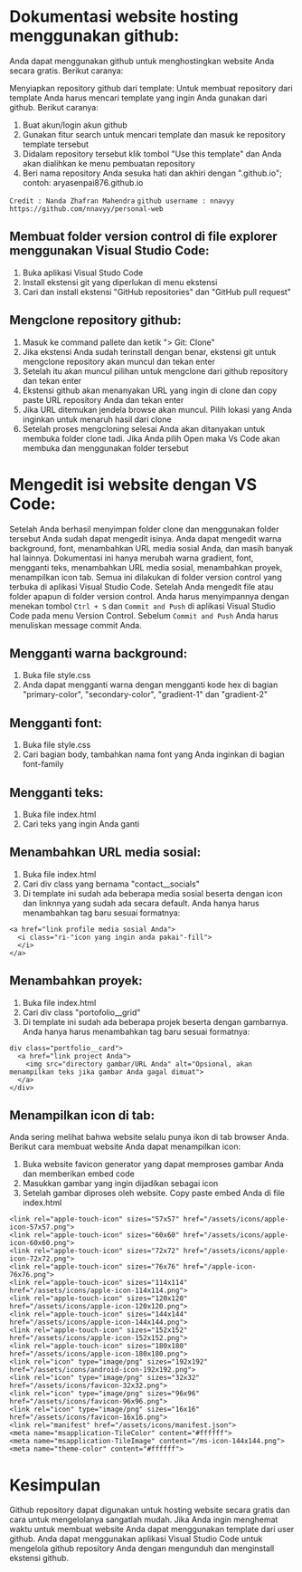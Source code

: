 # Dokumentasi website hosting menggunakan github:

Anda dapat menggunakan github untuk menghostingkan website Anda secara gratis.
Berikut caranya:

Menyiapkan repository github dari template:
Untuk membuat repository dari template Anda harus mencari template yang ingin Anda gunakan dari github.
Berikut caranya:

1. Buat akun/login akun github
2. Gunakan fitur search untuk mencari template dan masuk ke repository template tersebut
3. Didalam repository tersebut klik tombol "Use this template" dan Anda akan dialihkan ke menu pembuatan repository
4. Beri nama repository Anda sesuka hati dan akhiri dengan ".github.io"; contoh: aryasenpai876.github.io

`Credit : Nanda Zhafran Mahendra`
`github username : nnavyy`
`https://github.com/nnavyy/personal-web`

## Membuat folder version control di file explorer menggunakan Visual Studio Code:

1. Buka aplikasi Visual Studo Code
2. Install ekstensi git yang diperlukan di menu ekstensi
3. Cari dan install ekstensi "GitHub repositories" dan "GitHub pull request"

## Mengclone repository github:

1. Masuk ke command pallete dan ketik "> Git: Clone"
2. Jika ekstensi Anda sudah terinstall dengan benar, ekstensi git untuk mengclone repository akan muncul dan tekan enter
3. Setelah itu akan muncul pilihan untuk mengclone dari github repository dan tekan enter
4. Ekstensi github akan menanyakan URL yang ingin di clone dan copy paste URL repository Anda dan tekan enter
5. Jika URL ditemukan jendela browse akan muncul. Pilih lokasi yang Anda inginkan untuk menaruh hasil dari clone
6. Setelah proses mengcloning selesai Anda akan ditanyakan untuk membuka folder clone tadi. Jika Anda pilih Open maka Vs Code akan membuka dan menggunakan folder tersebut

# Mengedit isi website dengan VS Code:

Setelah Anda berhasil menyimpan folder clone dan menggunakan folder tersebut Anda sudah dapat mengedit isinya. Anda dapat mengedit warna background, font, menambahkan URL media sosial Anda, dan masih banyak hal lainnya. Dokumentasi ini hanya merubah warna gradient, font, mengganti teks, menambahkan URL media sosial, menambahkan proyek, menampilkan icon tab. Semua ini dilakukan di folder version control yang terbuka di aplikasi Visual Studio Code. Setelah Anda mengedit file atau folder apapun di folder version control. Anda harus menyimpannya dengan menekan tombol `Ctrl + S` dan `Commit and Push` di aplikasi Visual Studio Code pada menu Version Control. Sebelum `Commit and Push` Anda harus menuliskan message commit Anda.

## Mengganti warna background:

1. Buka file style.css
2. Anda dapat mengganti warna dengan mengganti kode hex di bagian "primary-color", "secondary-color", "gradient-1" dan "gradient-2"

## Mengganti font:

1. Buka file style.css
2. Cari bagian body, tambahkan nama font yang Anda inginkan di bagian font-family

## Mengganti teks:

1. Buka file index.html
2. Cari teks yang ingin Anda ganti

## Menambahkan URL media sosial:

1. Buka file index.html
2. Cari div class yang bernama "contact\_\_socials"
3. Di template ini sudah ada beberapa media sosial beserta dengan icon dan linknnya yang sudah ada secara default. Anda hanya harus menambahkan tag baru sesuai formatnya:

```
<a href="link profile media sosial Anda">
  <i class="ri-"icon yang ingin anda pakai"-fill">
  </i>
</a>
```

## Menambahkan proyek:

1. Buka file index.html
2. Cari div class "portofolio\_\_grid"
3. Di template ini sudah ada beberapa projek beserta dengan gambarnya. Anda hanya harus menambahkan tag baru sesuai formatnya:

```
div class="portfolio__card">
  <a href="link project Anda">
    <img src="directory gambar/URL Anda" alt="Opsional, akan menampilkan teks jika gambar Anda gagal dimuat">
  </a>
</div>
```

## Menampilkan icon di tab:

Anda sering melihat bahwa website selalu punya ikon di tab browser Anda. Berikut cara membuat website Anda dapat menampilkan icon:

1. Buka website favicon generator yang dapat memproses gambar Anda dan memberikan embed code
2. Masukkan gambar yang ingin dijadikan sebagai icon
3. Setelah gambar diproses oleh website. Copy paste embed Anda di file index.html

```
<link rel="apple-touch-icon" sizes="57x57" href="/assets/icons/apple-icon-57x57.png">
<link rel="apple-touch-icon" sizes="60x60" href="/assets/icons/apple-icon-60x60.png">
<link rel="apple-touch-icon" sizes="72x72" href="/assets/icons/apple-icon-72x72.png">
<link rel="apple-touch-icon" sizes="76x76" href="/apple-icon-76x76.png">
<link rel="apple-touch-icon" sizes="114x114" href="/assets/icons/apple-icon-114x114.png">
<link rel="apple-touch-icon" sizes="120x120" href="/assets/icons/apple-icon-120x120.png">
<link rel="apple-touch-icon" sizes="144x144" href="/assets/icons/apple-icon-144x144.png">
<link rel="apple-touch-icon" sizes="152x152" href="/assets/icons/apple-icon-152x152.png">
<link rel="apple-touch-icon" sizes="180x180" href="/assets/icons/apple-icon-180x180.png">
<link rel="icon" type="image/png" sizes="192x192"  href="/assets/icons/android-icon-192x192.png">
<link rel="icon" type="image/png" sizes="32x32" href="/assets/icons/favicon-32x32.png">
<link rel="icon" type="image/png" sizes="96x96" href="/assets/icons/favicon-96x96.png">
<link rel="icon" type="image/png" sizes="16x16" href="/assets/icons/favicon-16x16.png">
<link rel="manifest" href="/assets/icons/manifest.json">
<meta name="msapplication-TileColor" content="#ffffff">
<meta name="msapplication-TileImage" content="/ms-icon-144x144.png">
<meta name="theme-color" content="#ffffff">
```

# Kesimpulan

Github repository dapat digunakan untuk hosting website secara gratis dan cara untuk mengelolanya sangatlah mudah. Jika Anda ingin menghemat waktu untuk membuat website Anda dapat menggunakan template dari user github. Anda dapat menggunakan aplikasi Visual Studio Code untuk mengelola github repository Anda dengan mengunduh dan menginstall ekstensi github.
